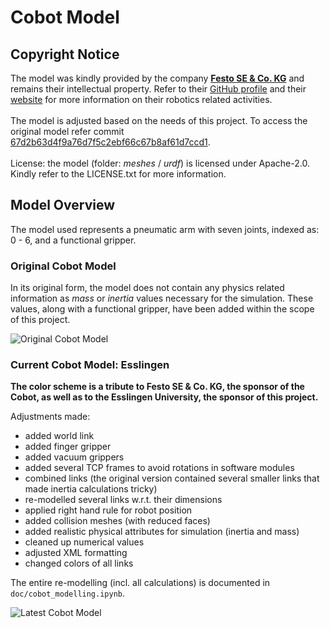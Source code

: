 # Cobot Model

## Copyright Notice
The model was kindly provided by the company [**Festo SE & Co. KG**](https://www.festo.com/) and remains their intellectual property. Refer to their [GitHub profile](https://github.com/Festo-se) and their [website](https://www.festo.com/de/en/e/about-festo/blog/robotics-id_9229-1153/) for more information on their robotics related activities.
<br/>
<br/>
The model is adjusted based on the needs of this project. To access the original model refer commit [67d2b63d4f9a76d7f5c2ebf66c67b8af61d7ccd1](https://github.com/robgineer/artbot/commit/67d2b63d4f9a76d7f5c2ebf66c67b8af61d7ccd1).
<br/>
<br/>
License: the model (folder: *meshes* / *urdf*) is licensed under Apache-2.0. Kindly refer to the LICENSE.txt for more information.

## Model Overview

The model used represents a pneumatic arm with seven joints, indexed as: 0 - 6, and a functional gripper. <br/>

### Original Cobot Model

In its original form, the model does not contain any physics related information as *mass* or *inertia* values necessary for the simulation. These values, along with a functional gripper, have been added within the scope of this project.
<br/>

![Original Cobot Model](img/festo_cobot_original.png)


### Current Cobot Model: Esslingen

**The color scheme is a tribute to Festo SE & Co. KG, the sponsor of the Cobot, as well as to the Esslingen University, the sponsor of this project.**

Adjustments made:
* added world link
* added finger gripper
* added vacuum grippers
* added several TCP frames to avoid rotations in software modules
* combined links (the original version contained several smaller links that made inertia calculations tricky)
* re-modelled several links w.r.t. their dimensions
* applied right hand rule for robot position
* added collision meshes (with reduced faces)
* added realistic physical attributes for simulation (inertia and mass)
* cleaned up numerical values
* adjusted XML formatting
* changed colors of all links

The entire re-modelling (incl. all calculations) is documented in ```doc/cobot_modelling.ipynb```.

![Latest Cobot Model](img/festo_cobot_esslingen.png)

